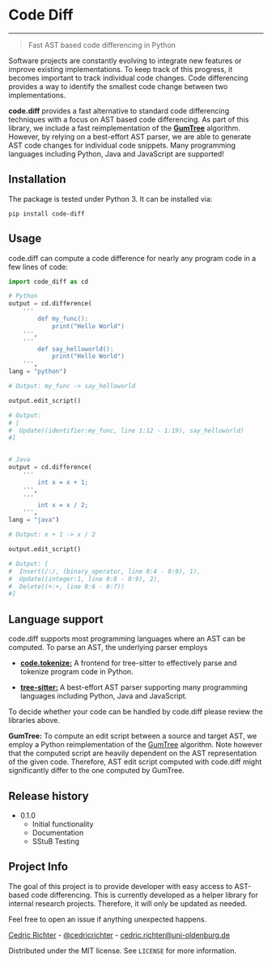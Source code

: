 # Code Diff
------------------------------------------------
> Fast AST based code differencing in Python

Software projects are constantly evolving to integrate new features or improve existing implementations. To keep track of this progress, it becomes important to track individual code changes. Code differencing provides a way
to identify the smallest code change between two
implementations. 

**code.diff** provides a fast alternative to standard code differencing techniques with a focus
on AST based code differencing. As part of this library, we include a fast reimplementation of the [**GumTree**](https://github.com/GumTreeDiff/gumtree) algorithm. However, by relying on
a best-effort AST parser, we are able to generate
AST code changes for individual code snippets. Many
programming languages including Python, Java and JavaScript are supported!


## Installation
The package is tested under Python 3. It can be installed via:
```
pip install code-diff
```

## Usage
code.diff can compute a code difference for nearly any program code in a few lines of code:
```python
import code_diff as cd

# Python
output = cd.difference(
    '''
        def my_func():
            print("Hello World")
    ''',
    '''
        def say_helloworld():
            print("Hello World")
    ''',
lang = "python")

# Output: my_func -> say_helloworld

output.edit_script()

# Output: 
# [
#  Update((identifier:my_func, line 1:12 - 1:19), say_helloworld)
#]


# Java
output = cd.difference(
    '''
        int x = x + 1;
    ''',
    '''
        int x = x / 2;
    ''',
lang = "java")

# Output: x + 1 -> x / 2

output.edit_script()

# Output: [
#  Insert(/:/, (binary_operator, line 0:4 - 0:9), 1),
#  Update((integer:1, line 0:8 - 0:9), 2),
#  Delete((+:+, line 0:6 - 0:7))
#]


```
## Language support
code.diff supports most programming languages
where an AST can be computed. To parse an AST,
the underlying parser employs
* [**code.tokenize:**](https://github.com/cedricrupb/code_tokenize) A frontend for 
tree-sitter to effectively parse and tokenize 
program code in Python.

* [**tree-sitter:**](https://tree-sitter.github.io/tree-sitter/) A best-effort AST parser supporting
many programming languages including Python, Java and JavaScript.

To decide whether your code can be handled by code.diff please review the libraries above.

**GumTree:** To compute an edit script between a source and target AST, we employ a Python reimplementation of the [GumTree](https://github.com/GumTreeDiff/gumtree) algorithm. Note however that the computed script are heavily dependent on the AST representation of the given code. Therefore, AST edit script computed with code.diff might significantly differ to the one computed by GumTree.


## Release history
* 0.1.0
    * Initial functionality
    * Documentation
    * SStuB Testing

## Project Info
The goal of this project is to provide developer with easy access to AST-based code differencing. This is currently developed as a helper library for internal research projects. Therefore, it will only be updated as needed.

Feel free to open an issue if anything unexpected
happens. 

[Cedric Richter](https://uol.de/informatik/formale-methoden/team/cedric-richter) - [@cedricrichter](https://twitter.com/cedrichter) - cedric.richter@uni-oldenburg.de

Distributed under the MIT license. See ``LICENSE`` for more information.


